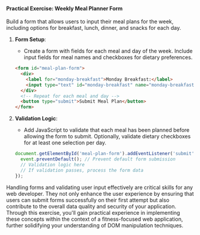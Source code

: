 #### Practical Exercise: Weekly Meal Planner Form

Build a form that allows users to input their meal plans for the week, including options for breakfast, lunch, dinner, and snacks for each day.

1. **Form Setup**:
   - Create a form with fields for each meal and day of the week. Include input fields for meal names and checkboxes for dietary preferences.
   ```html
   <form id="meal-plan-form">
     <div>
       <label for="monday-breakfast">Monday Breakfast:</label>
       <input type="text" id="monday-breakfast" name="monday-breakfast">
     </div>
     <!-- Repeat for each meal and day -->
     <button type="submit">Submit Meal Plan</button>
   </form>
   ```

2. **Validation Logic**:
   - Add JavaScript to validate that each meal has been planned before allowing the form to submit. Optionally, validate dietary checkboxes for at least one selection per day.
   ```javascript
   document.getElementById('meal-plan-form').addEventListener('submit', function(event) {
     event.preventDefault(); // Prevent default form submission
     // Validation logic here
     // If validation passes, process the form data
   });
   ```

Handling forms and validating user input effectively are critical skills for any web developer. They not only enhance the user experience by ensuring that users can submit forms successfully on their first attempt but also contribute to the overall data quality and security of your application. Through this exercise, you'll gain practical experience in implementing these concepts within the context of a fitness-focused web application, further solidifying your understanding of DOM manipulation techniques.